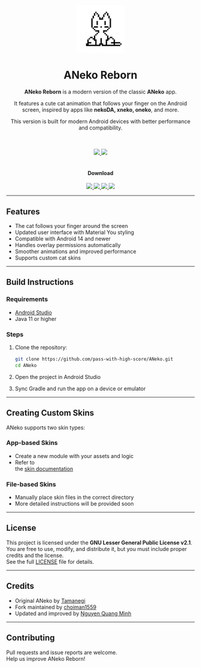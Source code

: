 <div align="center">      
  <img src="fastlane/metadata/android/en-US/images/icon.png" width="128" height="128">
  <h1>ANeko Reborn</h1>
  <p><strong>ANeko Reborn</strong> is a modern version of the classic <strong>ANeko</strong> app.</p>
<p>It features a cute cat animation that follows your finger on the Android screen, inspired by apps like <strong>nekoDA, xneko, oneko</strong>, and more.</p>
<p>This version is built for modern Android devices with better performance and compatibility.</p>
  <br><br>
  <a href="https://github.com/pass-with-high-score/ANeko/releases">
    <img src="https://img.shields.io/github/v/release/pass-with-high-score/ANeko">
  </a>
  <a href="https://github.com/pass-with-high-score/ANeko/releases">
    <img src="https://img.shields.io/github/downloads/pass-with-high-score/ANeko/total">
  </a>
  <br><br>
  <h4>Download</h4>
  <a href="https://play.google.com/store/apps/details?id=org.nqmgaming.aneko">
    <img src="https://play.google.com/intl/en_us/badges/static/images/badges/en_badge_web_generic.png" height="80">
  </a>
  <a href="https://github.com/pass-with-high-score/ANeko/releases">
    <img src="https://raw.githubusercontent.com/NeoApplications/Neo-Backup/034b226cea5c1b30eb4f6a6f313e4dadcbb0ece4/badge_github.png" height="80">
  </a>
  <a href="https://www.openapk.net/vi/aneko/org.nqmgaming.aneko/">
    <img src="https://www.openapk.net/images/openapk-badge.png" height="80">
  </a>
  <a href="https://f-droid.org/en/packages/org.nqmgaming.aneko/">
    <img src="https://fdroid.gitlab.io/artwork/badge/get-it-on.png" height="80">
  </a>
  </a>
</div> 

---  

## Features

* The cat follows your finger around the screen
* Updated user interface with Material You styling
* Compatible with Android 14 and newer
* Handles overlay permissions automatically
* Smoother animations and improved performance
* Supports custom cat skins

---  

## Build Instructions

### Requirements

* [Android Studio](https://developer.android.com/studio)
* Java 11 or higher

### Steps

1. Clone the repository:
   ```bash
   git clone https://github.com/pass-with-high-score/ANeko.git 
   cd ANeko 
   ```
2. Open the project in Android Studio

3. Sync Gradle and run the app on a device or emulator

---  

## Creating Custom Skins

ANeko supports two skin types:

### App-based Skins

* Create a new module with your assets and logic
* Refer to  
  the [skin documentation](http://www.tamanegi.org/prog/android-apps/aneko-skin.html#create-skin)

### File-based Skins

* Manually place skin files in the correct directory
* More detailed instructions will be provided soon

---  

## License

This project is licensed under the **GNU Lesser General Public License v2.1**.  
You are free to use, modify, and distribute it, but you must include proper credits and the
license.  
See the full [LICENSE](LICENSE) file for details.
  
---  

## Credits

* Original ANeko by [Tamanegi](https://github.com/lllllT)
* Fork maintained by [choiman1559](https://github.com/choiman1559/ANeko)
* Updated and improved by [Nguyen Quang Minh](https://github.com/nqmgaming)

---  

## Contributing

Pull requests and issue reports are welcome.  
Help us improve ANeko Reborn!
